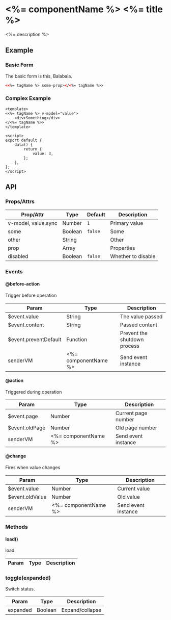 # <%= componentName %> <%= title %>

<%= description %>

## Example
### Basic Form

The basic form is this, Balabala.

``` html
<<%= tagName %> some-prop></<%= tagName %>>
```

### Complex Example

``` vue
<template>
<<%= tagName %> v-model="value">
    <div>Something</div>
</<%= tagName %>>
</template>

<script>
export default {
    data() {
        return {
            value: 3,
        };
    },
};
</script>
```

## API
### Props/Attrs

| Prop/Attr | Type | Default | Description |
| --------- | ---- | ------- | ----------- |
| v-model, value.sync | Number | `1` | Primary value |
| some | Boolean | `false` | Some |
| other | String | | Other |
| prop | Array | | Properties |
| disabled | Boolean | `false` | Whether to disable |

### Events

#### @before-action

Trigger before operation

| Param | Type | Description |
| ----- | ---- | ----------- |
| $event.value | String | The value passed |
| $event.content | String | Passed content |
| $event.preventDefault | Function | Prevent the shutdown process |
| senderVM | <%= componentName %> | Send event instance |

#### @action

Triggered during operation

| Param | Type | Description |
| ----- | ---- | ----------- |
| $event.page | Number | Current page number |
| $event.oldPage | Number | Old page number |
| senderVM | <%= componentName %> | Send event instance |

#### @change

Fires when value changes

| Param | Type | Description |
| ----- | ---- | ----------- |
| $event.value | Number | Current value |
| $event.oldValue | Number | Old value |
| senderVM | <%= componentName %> | Send event instance |

### Methods

#### load()

load.

| Param | Type | Description |
| ----- | ---- | ----------- |

### toggle(expanded)

Switch status.

| Param | Type | Description |
| ----- | ---- | ----------- |
| expanded | Boolean | Expand/collapse |

